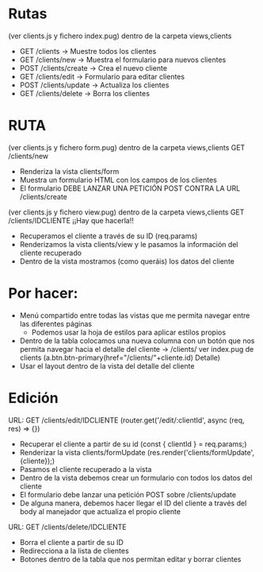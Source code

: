 # Rutas
(ver clients.js y fichero index.pug) dentro de la carpeta views,clients
- GET /clients -> Muestre todos los clientes
- GET /clients/new -> Muestra el formulario para nuevos clientes
- POST /clients/create -> Crea el nuevo cliente
- GET /clients/edit -> Formulario para editar clientes
- POST /clients/update -> Actualiza los clientes
- GET /clients/delete -> Borra los clientes

# RUTA
(ver clients.js y fichero form.pug)  dentro de la carpeta views,clients
GET /clients/new

- Renderiza la vista clients/form
- Muestra un formulario HTML con los campos de los clientes
- El formulario DEBE LANZAR UNA PETICIÓN POST CONTRA LA URL /clients/create


(ver clients.js y fichero view.pug)  dentro de la carpeta views,clients
GET /clients/IDCLIENTE ¡¡Hay que hacerla!!

- Recuperamos el cliente a través de su ID (req.params)
- Renderizamos la vista clients/view y le pasamos la información del cliente
  recuperado
- Dentro de la vista mostramos (como queráis) los datos del cliente



# Por hacer:

- Menú compartido entre todas las vistas que me permita navegar entre las
  diferentes páginas
  - Podemos usar la hoja de estilos para aplicar estilos propios
- Dentro de la tabla colocamos una nueva columna con un botón que nos permita
  navegar hacia el detalle del cliente -> /clients/ ver index.pug de clients (a.btn.btn-primary(href="/clients/"+cliente.id) Detalle)
- Usar el layout dentro de la vista del detalle del cliente

# Edición

URL: GET /clients/edit/IDCLIENTE  (router.get('/edit/:clientId', async (req, res) => {})

- Recuperar el cliente a partir de su id   (const { clientId } = req.params;)
- Renderizar la vista clients/formUpdate   (res.render('clients/formUpdate', {cliente});)
- Pasamos el cliente recuperado a la vista
- Dentro de la vista debemos crear un formulario con todos los datos del cliente
- El formulario debe lanzar una petición POST sobre /clients/update
- De alguna manera, debemos hacer llegar el ID del cliente a través del body al
  manejador que actualiza el propio cliente

URL: GET /clients/delete/IDCLIENTE

- Borra el cliente a partir de su ID
- Redirecciona a la lista de clientes
- Botones dentro de la tabla que nos permitan editar y borrar clientes
